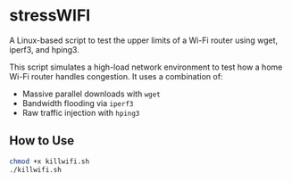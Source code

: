 # stressWIFI
A Linux-based script to test the upper limits of a Wi-Fi router using wget, iperf3, and hping3.

This script simulates a high-load network environment to test how a home Wi-Fi router handles congestion. It uses a combination of:
 
- Massive parallel downloads with `wget`
- Bandwidth flooding via `iperf3`
- Raw traffic injection with `hping3`

## How to Use

```bash
chmod +x killwifi.sh
./killwifi.sh
